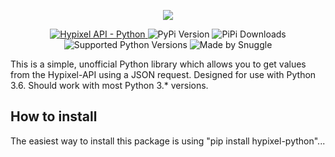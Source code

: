 <p align="center">
   <a href="https://hypixel.net" style="text-decoration: none">
      <img src="https://i.imgur.com/eFWzNiy.png">
   </a>
</p>
<p align="center">
    <a href="https://api.hypixel.net">
        <img src="https://img.shields.io/badge/Hypixel--API-python-brightgreen.svg?colorA=2d2306&colorB=705810"
             alt="Hypixel API - Python">
    </a>
    <a href="https://pypi.org/project/hypixel/" style="text-decoration: none">
        <img src="https://img.shields.io/pypi/v/hypixel.svg?colorA=2d2306&colorB=705810"
             alt="PyPi Version">
    </a>
    <a href="https://pypi.org/project/hypixel/" style="text-decoration: none">
        <img src="https://img.shields.io/pypi/dm/Django.svg?colorA=2d2306&colorB=705810"
             alt="PiPi Downloads">
    </a>
    <a href="https://pypi.org/project/hypixel/" style="text-decoration: none">
        <img src="https://img.shields.io/pypi/pyversions/hypixel.svg?colorA=2d2306&colorB=705810"
             alt="Supported Python Versions">
    </a>
    <a href="https://hypixel.net/player/Snuggle" style="text-decoration: none">
        <img src="https://img.shields.io/badge/Made%20by-Snuggle%20|%20Hypixel%20Moderator-brightgreen.svg?colorA=2d2306&colorB=705810"
             alt="Made by Snuggle">
    </a>
</p>

This is a simple, unofficial Python library which allows you to get values from the Hypixel-API using a JSON request.
Designed for use with Python 3.6. Should work with most Python 3.\* versions.

## How to install

The easiest way to install this package is using "pip install hypixel-python"...

